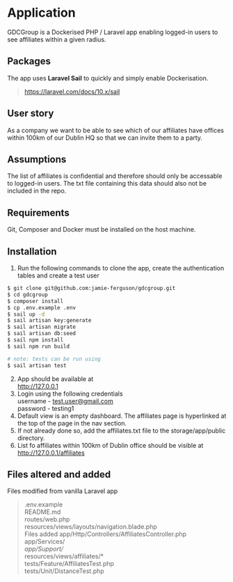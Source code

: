 # Application
GDCGroup is a Dockerised PHP / Laravel app enabling logged-in users to see affiliates within a given radius.

## Packages
The app uses **Laravel Sail** to quickly and simply enable Dockerisation.
> https://laravel.com/docs/10.x/sail

## User story
As a company we want to be able to see which of our affiliates have offices within 100km of our Dublin HQ so that we can invite them to a party.

## Assumptions
The list of affiliates is confidential and therefore should only be accessable to logged-in users. The txt file containing this data should also not be included in the repo.

## Requirements
Git, Composer and Docker must be installed on the host machine.

## Installation
1. Run the following commands to clone the app, create the authentication tables and create a test user
```bash
$ git clone git@github.com:jamie-ferguson/gdcgroup.git
$ cd gdcgroup
$ composer install
$ cp .env.example .env
$ sail up -d
$ sail artisan key:generate
$ sail artisan migrate
$ sail artisan db:seed
$ sail npm install
$ sail npm run build

# note: tests can be run using
$ sail artisan test
```
2. App should be available at\
http://127.0.0.1
3. Login using the following credentials\
username - test.user@gmail.com\
password - testing1
4. Default view is an empty dashboard. The affiliates page is hyperlinked at the top of the page in the nav section.
5. If not already done so, add the affiliates.txt file to the storage/app/public directory.
6. List fo affiliates within 100km of Dublin office should be visible at
http://127.0.0.1/affiliates

## Files altered and added
Files modified from vanilla Laravel app
> .env.example\
> README.md\
> routes/web.php\
> resources/views/layouts/navigation.blade.php\
Files added
> app/Http/Controllers/AffiliatesController.php\
> app/Services/*\
> app/Support/*\
> resources/views/affiliates/*\
> tests/Feature/AffiliatesTest.php\
> tests/Unit/DistanceTest.php